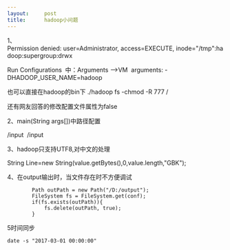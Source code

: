 ```yaml
---
layout:     post
title:      hadoop小问题
---
```

<div id="article_content" class="article_content clearfix csdn-tracking-statistics" data-pid="blog" data-mod="popu_307" data-dsm="post">
								            <link rel="stylesheet" href="https://csdnimg.cn/release/phoenix/template/css/ck_htmledit_views-f76675cdea.css">
						<div class="htmledit_views" id="content_views">
                
<p>1、Permission denied: user=Administrator, access=EXECUTE, inode="/tmp":hadoop:supergroup:drwx</p>
<p>Run Configurations  中：Arguments --&gt;VM  arguments: -DHADOOP_USER_NAME=hadoop</p>
<p>也可以直接在hadoop的bin下 ./hadoop fs -chmod -R 777 /</p>
<p>还有网友回答的修改配置文件属性为false<br></p>
<p>2、main(String args[])中路径配置</p>
<p>/input  /input</p>
<p>3、hadoop只支持UTF8,对中文的处理</p>
<p>String Line=new String(value.getBytes(),0,value.length,"GBK");</p>
<p>4、在output输出时，当文件存在时不方便调试</p>
<p></p>
<pre><code class="language-java">        Path outPath = new Path("/D:/output");
        FileSystem fs = FileSystem.get(conf);
        if(fs.exists(outPath)){
            fs.delete(outPath, true);
        }</code></pre>
<p>5时间同步</p>
<p></p><pre><code class="language-java">date -s "2017-03-01 00:00:00"</code></pre><br><br><br><br><p></p>
<p><br></p>
<p><br></p>
<p><br></p>
            </div>
                </div>